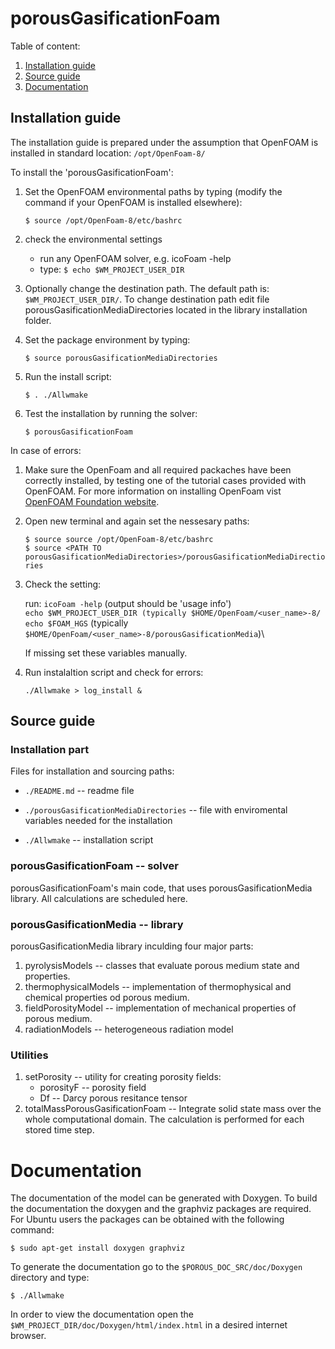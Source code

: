 # porousGasificationFoam

Table of content:
1. [Installation guide](#installation)
2. [Source guide](#source)
3. [Documentation](#doc)

<a name="installation"></a>
## Installation guide

The installation guide is prepared under the assumption 
that OpenFOAM is installed in standard location: `/opt/OpenFoam-8/`

To install the 'porousGasificationFoam':
1. Set the OpenFOAM environmental paths by typing (modify the command if your
   OpenFOAM is installed elsewhere):

    `$ source /opt/OpenFoam-8/etc/bashrc`

2. check the environmental settings
    * run any OpenFOAM solver, e.g. icoFoam -help
    * type: `$ echo $WM_PROJECT_USER_DIR`

3. Optionally change the destination path. The default path is: `$WM_PROJECT_USER_DIR/`.
   To change destination path edit file porousGasificationMediaDirectories located
   in the library installation folder.

4. Set the package environment by typing:

    `$ source porousGasificationMediaDirectories`

5. Run the install script:

   `$ . ./Allwmake`

6. Test the installation by running the solver:

    `$ porousGasificationFoam`

In case of errors:

1. Make sure the OpenFoam and all required packaches have been correctly installed,
   by testing one of the tutorial cases provided with OpenFOAM. 
   For more information on installing OpenFoam vist [OpenFOAM Foundation website](https://openfoam.org/version/8/).
   
2. Open new terminal and again set the nessesary paths:

    `$ source source /opt/OpenFoam-8/etc/bashrc`\
    `$ source <PATH TO porousGasificationMediaDirectories>/porousGasificationMediaDirectiories`

3. Check the setting:

    run: `icoFoam -help` (output should be 'usage info')\
    `echo $WM_PROJECT_USER_DIR (typically $HOME/OpenFoam/<user_name>-8/`\
    `echo $FOAM_HGS` (typically `$HOME/OpenFoam/<user_name>-8/porousGasificationMedia`)\
    
    If missing set these variables manually.
    
4. Run instalaltion script and check for errors:

    `./Allwmake > log_install &`

<a name="source"></a>

## Source guide

###  Installation part

Files for installation and sourcing paths:

* `./README.md` -- readme file

* `./porousGasificationMediaDirectories` -- file with enviromental variables
                                            needed for the installation

* `./Allwmake` -- installation script

###  porousGasificationFoam -- solver

 porousGasificationFoam's main code, that uses porousGasificationMedia library.
 All calculations are scheduled here.

### porousGasificationMedia -- library

porousGasificationMedia library inculding four major parts:
1. pyrolysisModels -- classes that evaluate porous medium state and properties.
2. thermophysicalModels -- implementation of thermophysical and chemical properties od porous medium.
3. fieldPorosityModel -- implementation of mechanical properties of porous medium.
4. radiationModels -- heterogeneous radiation model

###  Utilities

1. setPorosity -- utility for creating porosity fields:
    *  porosityF -- porosity field
    *  Df -- Darcy porous resitance tensor
2. totalMassPorousGasificationFoam -- Integrate solid state mass over the whole
   computational domain. The calculation is performed for each stored time step.

<a name="doc"></a>
# Documentation

The documentation of the model can be generated with Doxygen. To build
the documentation the doxygen and the graphviz packages are required.
For Ubuntu users the packages can be obtained with the following command:

`$ sudo apt-get install doxygen graphviz`

To generate the documentation go to the `$POROUS_DOC_SRC/doc/Doxygen` directory
and type:

`$ ./Allwmake`

In order to view the documentation open the 
`$WM_PROJECT_DIR/doc/Doxygen/html/index.html` in a desired internet browser.
